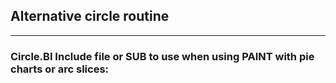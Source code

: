## Alternative circle routine
---

### Circle.BI Include file or SUB to use when using PAINT with pie charts or arc slices:
